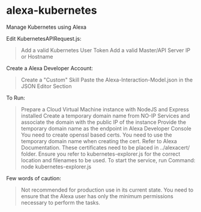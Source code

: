 # alexa-kubernetes
Manage Kubernetes using Alexa

Edit KubernetesAPIRequest.js:
  > Add a valid Kubernetes User Token
  > Add a valid Master/API Server IP or Hostname
  
Create a Alexa Developer Account:
  > Create a "Custom" Skill
  > Paste the Alexa-Interaction-Model.json in the JSON Editor Section

To Run:
  > Prepare a Cloud Virtual Machine instance with NodeJS and Express installed
  > Create a temporary domain name from NO-IP Services and associate the domain with the public IP of the instance
  > Provide the temporary domain name as the endpoint in Alexa Developer Console
  > You need to create openssl based certs. You need to use the temporary domain name when creating the cert. Refer to Alexa Documentation.
  > These certificates need to be placed in ../alexacert/ folder. Ensure you refer to kubernetes-explorer.js for the correct location and filenames to be used.
  > To start the service, run Command: node kubernetes-explorer.js

Few words of caution:
  > Not recommended for production use in its current state.
  > You need to ensure that the Alexa user has only the minimum permissions necessary to perform the tasks.
